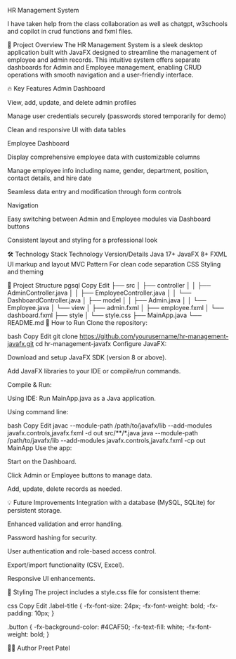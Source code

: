 HR Management System

I have taken help from the class collaboration as well as chatgpt, w3schools and copilot in crud functions and fxml files.

🚀 Project Overview
The HR Management System is a sleek desktop application built with JavaFX designed to streamline the management of employee and admin records. This intuitive system offers separate dashboards for Admin and Employee management, enabling CRUD operations with smooth navigation and a user-friendly interface.

🔥 Key Features
Admin Dashboard

View, add, update, and delete admin profiles

Manage user credentials securely (passwords stored temporarily for demo)

Clean and responsive UI with data tables

Employee Dashboard

Display comprehensive employee data with customizable columns

Manage employee info including name, gender, department, position, contact details, and hire date

Seamless data entry and modification through form controls

Navigation

Easy switching between Admin and Employee modules via Dashboard buttons

Consistent layout and styling for a professional look

🛠 Technology Stack
Technology	Version/Details
Java	17+
JavaFX	8+
FXML	UI markup and layout
MVC Pattern	For clean code separation
CSS	Styling and theming

📁 Project Structure
pgsql
Copy
Edit
├── src
│   ├── controller
│   │   ├── AdminController.java
│   │   ├── EmployeeController.java
│   │   └── DashboardController.java
│   ├── model
│   │   ├── Admin.java
│   │   └── Employee.java
│   └── view
│       ├── admin.fxml
│       ├── employee.fxml
│       └── dashboard.fxml
├── style
│   └── style.css
├── MainApp.java
└── README.md
🎯 How to Run
Clone the repository:

bash
Copy
Edit
git clone https://github.com/yourusername/hr-management-javafx.git
cd hr-management-javafx
Configure JavaFX:

Download and setup JavaFX SDK (version 8 or above).

Add JavaFX libraries to your IDE or compile/run commands.

Compile & Run:

Using IDE: Run MainApp.java as a Java application.

Using command line:

bash
Copy
Edit
javac --module-path /path/to/javafx/lib --add-modules javafx.controls,javafx.fxml -d out src/**/*.java
java --module-path /path/to/javafx/lib --add-modules javafx.controls,javafx.fxml -cp out MainApp
Use the app:

Start on the Dashboard.

Click Admin or Employee buttons to manage data.

Add, update, delete records as needed.

💡 Future Improvements
Integration with a database (MySQL, SQLite) for persistent storage.

Enhanced validation and error handling.

Password hashing for security.

User authentication and role-based access control.

Export/import functionality (CSV, Excel).

Responsive UI enhancements.

🎨 Styling
The project includes a style.css file for consistent theme:

css
Copy
Edit
.label-title {
    -fx-font-size: 24px;
    -fx-font-weight: bold;
    -fx-padding: 10px;
}

.button {
    -fx-background-color: #4CAF50;
    -fx-text-fill: white;
    -fx-font-weight: bold;
}

👨‍💻 Author
Preet Patel

